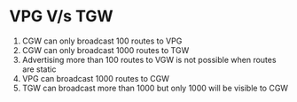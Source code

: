 # VPG V/s TGW
1. CGW can only broadcast 100 routes to VPG
2. CGW can only broadcast 1000 routes to TGW
3. Advertising more than 100 routes to VGW is not possible when routes are static
4. VPG can broadcast 1000 routes to CGW
5. TGW can broadcast more than 1000 but only 1000 will be visible to CGW

